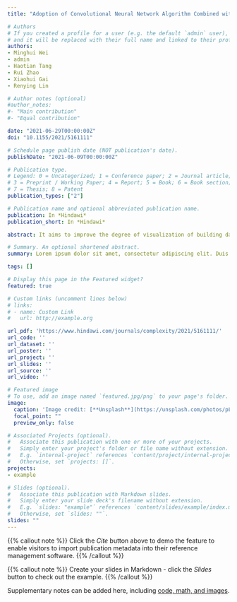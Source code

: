 ```yaml
---
title: "Adoption of Convolutional Neural Network Algorithm Combined with Augmented Reality in Building Data Visualization and Intelligent Detection"

# Authors
# If you created a profile for a user (e.g. the default `admin` user), write the username (folder name) here 
# and it will be replaced with their full name and linked to their profile.
authors:
- Minghui Wei
- admin
- Haotian Tang
- Rui Zhao
- Xiaohui Gai
- Renying Lin

# Author notes (optional)
#author_notes:
#- "Main contribution"
#- "Equal contribution"

date: "2021-06-29T00:00:00Z"
doi: "10.1155/2021/5161111"

# Schedule page publish date (NOT publication's date).
publishDate: "2021-06-09T00:00:00Z"

# Publication type.
# Legend: 0 = Uncategorized; 1 = Conference paper; 2 = Journal article;
# 3 = Preprint / Working Paper; 4 = Report; 5 = Book; 6 = Book section;
# 7 = Thesis; 8 = Patent
publication_types: ["2"]

# Publication name and optional abbreviated publication name.
publication: In *Hindawi*
publication_short: In *Hindawi*

abstract: It aims to improve the degree of visualization of building data, ensure the ability of intelligent detection, and effectively solve the problems encountered in building data processing. Convolutional neural network and augmented reality technology are adopted, and a building visualization model based on convolutional neural network and augmented reality is proposed. The performance of the proposed algorithm is further confirmed by performance verification on public datasets. It is found that the building target detection model based on convolutional neural network and augmented reality has obvious advantages in algorithm complexity and recognition accuracy. It is 25 percent more accurate than the latest model. The model can make full use of mobile computing resources, avoid network delay and dependence, and guarantee the real-time requirement of data processing. Moreover, the model can also well realize the augmented reality navigation and interaction effect of buildings in outdoor scenes. To sum up, this study provides a research idea for the identification, data processing, and intelligent detection of urban buildings.

# Summary. An optional shortened abstract.
summary: Lorem ipsum dolor sit amet, consectetur adipiscing elit. Duis posuere tellus ac convallis placerat. Proin tincidunt magna sed ex sollicitudin condimentum.

tags: []

# Display this page in the Featured widget?
featured: true

# Custom links (uncomment lines below)
# links:
# - name: Custom Link
#   url: http://example.org

url_pdf: 'https://www.hindawi.com/journals/complexity/2021/5161111/'
url_code: ''
url_dataset: ''
url_poster: ''
url_project: ''
url_slides: ''
url_source: ''
url_video: ''

# Featured image
# To use, add an image named `featured.jpg/png` to your page's folder. 
image:
  caption: 'Image credit: [**Unsplash**](https://unsplash.com/photos/pLCdAaMFLTE)'
  focal_point: ""
  preview_only: false

# Associated Projects (optional).
#   Associate this publication with one or more of your projects.
#   Simply enter your project's folder or file name without extension.
#   E.g. `internal-project` references `content/project/internal-project/index.md`.
#   Otherwise, set `projects: []`.
projects:
- example

# Slides (optional).
#   Associate this publication with Markdown slides.
#   Simply enter your slide deck's filename without extension.
#   E.g. `slides: "example"` references `content/slides/example/index.md`.
#   Otherwise, set `slides: ""`.
slides: ""
---
```


{{% callout note %}}
Click the *Cite* button above to demo the feature to enable visitors to import publication metadata into their reference management software.
{{% /callout %}}

{{% callout note %}}
Create your slides in Markdown - click the *Slides* button to check out the example.
{{% /callout %}}

Supplementary notes can be added here, including [code, math, and images](https://wowchemy.com/docs/writing-markdown-latex/).

